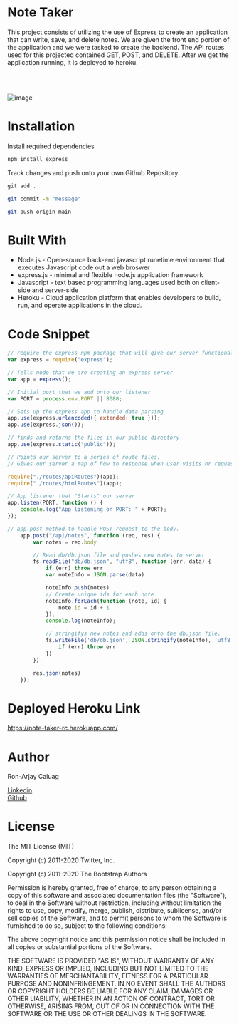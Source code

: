 # Note Taker

This project consists of utilizing the use of Express to create an application that can write, save, and delete notes. We are given the front end portion of the application and we were tasked to create the backend. The API routes used for this projected contained GET, POST, and DELETE. After we get the application running, it is deployed to heroku.

<br><br>

![image](https://user-images.githubusercontent.com/52800632/105950308-ff1a4b80-6022-11eb-9bd5-1322d910dcad.png)


# **Installation**
Install required dependencies
```html
npm install express
```

Track changes and push onto your own Github Repository.

```html
git add .
```
```bash
git commit -m "message"
```
```bash
git push origin main
```

# **Built With**

<ul>
    <li> Node.js - Open-source back-end javascript runetime environment that executes Javascript code out a web broswer</li>
    <li> express.js - minimal and flexible node.js application framework</li>
    <li> Javascript - text based programming languages used both on client-side and server-side</li>
    <li> Heroku - Cloud application platform that enables developers to build, run, and operate applications in the cloud.
</ul>

# **Code Snippet**

```js 
// require the express npm package that will give our server functionality
var express = require("express");

// Tells node that we are creating an express server
var app = express();

// Initial port that we add onto our listener
var PORT = process.env.PORT || 8080;

// Sets up the express app to handle data parsing
app.use(express.urlencoded({ extended: true }));
app.use(express.json());

// finds and returns the files in our public directory
app.use(express.static("public"));

// Points our server to a series of route files.
// Gives our server a map of how to response when user visits or request data from various URLS.

require("./routes/apiRoutes")(app);
require("./routes/htmlRoutes")(app);

// App listener that "Starts" our server
app.listen(PORT, function () {
    console.log("App listening on PORT: " + PORT);
});
```

```js
// app.post method to handle POST request to the body.
    app.post("/api/notes", function (req, res) {
        var notes = req.body

        // Read db/db.json file and pushes new notes to server
        fs.readFile("db/db.json", "utf8", function (err, data) {
            if (err) throw err
            var noteInfo = JSON.parse(data)

            noteInfo.push(notes)
            // Create unique ids for each note
            noteInfo.forEach(function (note, id) {
                note.id = id + 1
            });
            console.log(noteInfo);

            // stringifys new notes and adds onto the db.json file.
            fs.writeFile('db/db.json', JSON.stringify(noteInfo), 'utf8', function (err) {
                if (err) throw err
            })
        })

        res.json(notes)
    });

```
# **Deployed Heroku Link**
https://note-taker-rc.herokuapp.com/

# **Author**

Ron-Arjay Caluag

[Linkedin](https://www.linkedin.com/in/ron-arjay-caluag-00b29b182/)
<br>
[Github](https://github.com/ArjayCaluag)

# **License**

The MIT License (MIT)

Copyright (c) 2011-2020 Twitter, Inc.

Copyright (c) 2011-2020 The Bootstrap Authors

Permission is hereby granted, free of charge, to any person obtaining a copy of this software and associated documentation files (the "Software"), to deal in the Software without restriction, including without limitation the rights to use, copy, modify, merge, publish, distribute, sublicense, and/or sell copies of the Software, and to permit persons to whom the Software is furnished to do so, subject to the following conditions:

The above copyright notice and this permission notice shall be included in all copies or substantial portions of the Software.

THE SOFTWARE IS PROVIDED "AS IS", WITHOUT WARRANTY OF ANY KIND, EXPRESS OR IMPLIED, INCLUDING BUT NOT LIMITED TO THE WARRANTIES OF MERCHANTABILITY, FITNESS FOR A PARTICULAR PURPOSE AND NONINFRINGEMENT. IN NO EVENT SHALL THE AUTHORS OR COPYRIGHT HOLDERS BE LIABLE FOR ANY CLAIM, DAMAGES OR OTHER LIABILITY, WHETHER IN AN ACTION OF CONTRACT, TORT OR OTHERWISE, ARISING FROM, OUT OF OR IN CONNECTION WITH THE SOFTWARE OR THE USE OR OTHER DEALINGS IN THE SOFTWARE.
